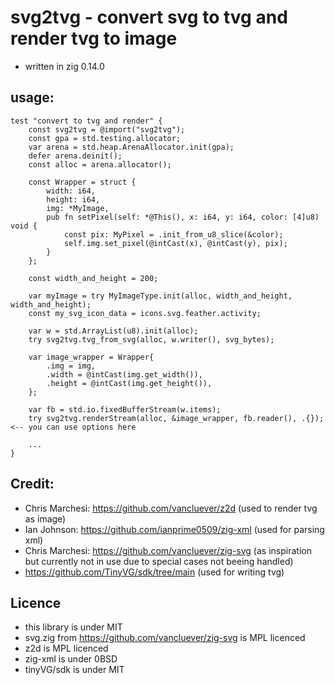 # svg2tvg - convert svg to tvg and render tvg to image

- written in zig 0.14.0

## usage:

```zig
test "convert to tvg and render" {
    const svg2tvg = @import("svg2tvg");
    const gpa = std.testing.allocator;
    var arena = std.heap.ArenaAllocator.init(gpa);
    defer arena.deinit();
    const alloc = arena.allocator();

    const Wrapper = struct {
        width: i64,
        height: i64,
        img: *MyImage,
        pub fn setPixel(self: *@This(), x: i64, y: i64, color: [4]u8) void {
            const pix: MyPixel = .init_from_u8_slice(&color);
            self.img.set_pixel(@intCast(x), @intCast(y), pix);
        }
    };

    const width_and_height = 200;

    var myImage = try MyImageType.init(alloc, width_and_height, width_and_height);
    const my_svg_icon_data = icons.svg.feather.activity;

    var w = std.ArrayList(u8).init(alloc);
    try svg2tvg.tvg_from_svg(alloc, w.writer(), svg_bytes);

    var image_wrapper = Wrapper{
        .img = img,
        .width = @intCast(img.get_width()),
        .height = @intCast(img.get_height()),
    };

    var fb = std.io.fixedBufferStream(w.items);
    try svg2tvg.renderStream(alloc, &image_wrapper, fb.reader(), .{}); <-- you can use options here

    ...
}
```

## Credit:

- Chris Marchesi: https://github.com/vancluever/z2d (used to render tvg as image)
- Ian Johnson: https://github.com/ianprime0509/zig-xml (used for parsing xml)
- Chris Marchesi: https://github.com/vancluever/zig-svg (as inspiration but currently not in use due to special cases not beeing handled)
- https://github.com/TinyVG/sdk/tree/main (used for writing tvg)

## Licence

- this library is under MIT
- svg.zig from https://github.com/vancluever/zig-svg is MPL licenced
- z2d is MPL licenced
- zig-xml is under 0BSD
- tinyVG/sdk is under MIT
